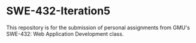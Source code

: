 # SWE-432-Iteration5
This repository is for the submission of personal assignments from GMU's SWE-432: Web Application Development class.
